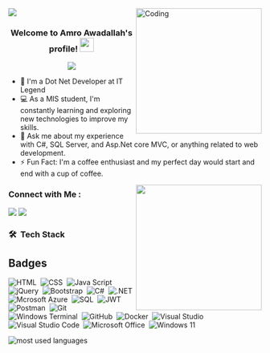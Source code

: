 

<a href="https://img.shields.io/github/followers/{AmroWesam}.svg?style=social&label=Follow&maxAge=2592000e">
    <img src="https://komarev.com/ghpvc/?username=AmroWesam&style=for-the-badge">
</a>
<img align="right" alt="Coding" width="250" src="https://cdn.dribbble.com/users/1162077/screenshots/3848914/programmer.gif">


<br>




<h3 align="center">
  Welcome to Amro Awadallah's profile!
  <img src="https://media.giphy.com/media/hvRJCLFzcasrR4ia7z/giphy.gif" width="28">
</h3>



<!-- Typing SVG by DenverCoder1 - https://github.com/DenverCoder1/readme-typing-svg -->
<p align="center">
  <a href="https://github.com/DenverCoder1/readme-typing-svg"><img src="https://readme-typing-svg.herokuapp.com/?lines=Back-End%20Web%20Developer;Always%20learning%20new%20things&font=Fira%20Code&center=true&width=440&height=45&color=f75c7e&vCenter=true&size=22"></a>
</p> 

- 🏢 I'm a Dot Net Developer at IT Legend
- 💻 As a MIS student, I'm constantly learning and exploring new technologies to improve my skills.
- 💬 Ask me about my experience with C#, SQL Server, and Asp.Net core MVC, or anything related to web development.
- ⚡ Fun Fact: I'm a coffee enthusiast and my perfect day would start and end with a cup of coffee.

<img width="250" align="right" src="https://c.tenor.com/_DOBjnGspYAAAAAM/code-coding.gif">


### Connect with Me :

<a href="https://www.linkedin.com/in/amroawadallahnet/" target="_blank"><img src="https://img.shields.io/badge/-Amro%20Awadallah-0077B5?style=for-the-badge&logo=Linkedin&logoColor=white"/></a>
<a href="http://wa.me/972599920199" target="_blank"><img src="https://img.shields.io/badge/WhatsApp-25D366?style=for-the-badge&logo=whatsapp&logoColor=white"/></a>



### 🛠 &nbsp;Tech Stack

## Badges




![HTML](https://img.shields.io/badge/HTML5-E34F26?style=for-the-badge&logo=html5&logoColor=white)&nbsp;
![CSS](https://img.shields.io/badge/CSS3-1572B6?style=for-the-badge&logo=css3&logoColor=white)&nbsp;
![Java Script](https://img.shields.io/badge/JavaScript-F7DF1E?style=for-the-badge&logo=javascript&logoColor=black)&nbsp;
![jQuery](https://img.shields.io/badge/jQuery-0769AD?style=for-the-badge&logo=jquery&logoColor=white)&nbsp;
![Bootstrap](https://img.shields.io/badge/Bootstrap-563D7C?style=for-the-badge&logo=bootstrap&logoColor=white)&nbsp;
![C#](https://img.shields.io/badge/C%23-239120?style=for-the-badge&logo=c-sharp&logoColor=white)&nbsp;
![.NET](https://img.shields.io/badge/.NET-5C2D91?style=for-the-badge&logo=.net&logoColor=white)&nbsp;![Mcrosoft Azure](https://img.shields.io/badge/Microsoft_Azure-0089D6?style=for-the-badge&logo=microsoft-azure&logoColor=white)&nbsp;
![SQL](https://img.shields.io/badge/Microsoft_SQL_Server-CC2927?style=for-the-badge&logo=microsoft-sql-server&logoColor=white)&nbsp;
![JWT](https://img.shields.io/badge/JWT-black?style=for-the-badge&logo=JSON%20web%20tokens)&nbsp;
![Postman](https://img.shields.io/badge/Postman-FF6C37?style=for-the-badge&logo=postman&logoColor=white)&nbsp;
![Git](https://img.shields.io/badge/GIT-E44C30?style=for-the-badge&logo=git&logoColor=white)&nbsp;
![Windows Terminal](https://img.shields.io/badge/Windows%20Terminal-%234D4D4D.svg?style=for-the-badge&logo=windows-terminal&logoColor=white)&nbsp;
![GitHub](https://img.shields.io/badge/GitHub-100000?style=for-the-badge&logo=github&logoColor=white)&nbsp;
![Docker](https://img.shields.io/badge/docker-%230db7ed.svg?style=for-the-badge&logo=docker&logoColor=white)&nbsp;
![Visual Studio](https://img.shields.io/badge/Visual_Studio-5C2D91?style=for-the-badge&logo=visual%20studio&logoColor=white)&nbsp;
![Visual Studio Code](https://img.shields.io/badge/Visual_Studio_Code-0078D4?style=for-the-badge&logo=visual%20studio%20code&logoColor=white)&nbsp;
![Microsoft Office ](https://img.shields.io/badge/Microsoft_Office-D83B01?style=for-the-badge&logo=microsoft-office&logoColor=white)&nbsp;
![Windows 11](https://img.shields.io/badge/Windows%2011-%230079d5.svg?style=for-the-badge&logo=Windows%2011&logoColor=white)&nbsp;

<img align="left" src="https://github-readme-stats.vercel.app/api/top-langs/?username=AmroWesam&theme=blue-green" alt="most used languages" />
<br>


